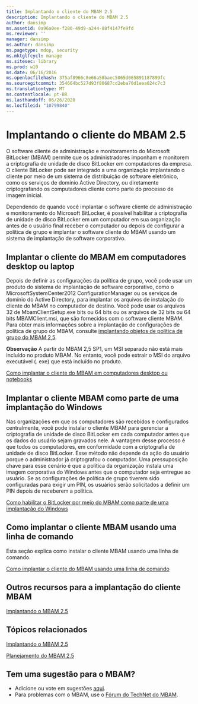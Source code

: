 ```yaml
---
title: Implantando o cliente do MBAM 2.5
description: Implantando o cliente do MBAM 2.5
author: dansimp
ms.assetid: 0a96a0ee-f280-49d9-a244-88f4147fe9fd
ms.reviewer: ''
manager: dansimp
ms.author: dansimp
ms.pagetype: mdop, security
ms.mktglfcycl: manage
ms.sitesec: library
ms.prod: w10
ms.date: 06/16/2016
ms.openlocfilehash: 375af8966c8e66a58baec5065d065891187899fc
ms.sourcegitcommit: 354664bc527d93f80687cd2eba70d1eea024c7c3
ms.translationtype: MT
ms.contentlocale: pt-BR
ms.lasthandoff: 06/26/2020
ms.locfileid: "10799840"
---
```

# Implantando o cliente do MBAM 2.5


O software cliente de administração e monitoramento do Microsoft BitLocker (MBAM) permite que os administradores imponham e monitorem a criptografia de unidade de disco BitLocker em computadores da empresa. O cliente BitLocker pode ser integrado a uma organização implantando o cliente por meio de um sistema de distribuição de software eletrônico, como os serviços de domínio Active Directory, ou diretamente criptografando os computadores cliente como parte do processo de imagem inicial.

Dependendo de quando você implantar o software cliente de administração e monitoramento do Microsoft BitLocker, é possível habilitar a criptografia de unidade de disco BitLocker em um computador em sua organização antes de o usuário final receber o computador ou depois de configurar a política de grupo e implantar o software cliente do MBAM usando um sistema de implantação de software corporativo.

## Implantar o cliente do MBAM em computadores desktop ou laptop


Depois de definir as configurações da política de grupo, você pode usar um produto do sistema de implantação de software corporativo, como o MicrosoftSystemCenter2012 ConfigurationManager ou os serviços de domínio do Active Directory, para implantar os arquivos de instalação do cliente do MBAM no computador de destino. Você pode usar os arquivos 32 de MbamClientSetup.exe bits ou 64 bits ou os arquivos de 32 bits ou 64 bits MBAMClient.msi, que são fornecidos com o software cliente MBAM. Para obter mais informações sobre a implantação de configurações de política de grupo do MBAM, consulte [implantando objetos de política de grupo do MBAM 2,5](deploying-mbam-25-group-policy-objects.md).

**Observação**  A partir do MBAM 2,5 SP1, um MSI separado não está mais incluído no produto MBAM. No entanto, você pode extrair o MSI do arquivo executável (. exe) que está incluído no produto.

 

[Como implantar o cliente do MBAM em computadores desktop ou notebooks](how-to-deploy-the-mbam-client-to-desktop-or-laptop-computers-mbam-25.md)

## Implantar o cliente MBAM como parte de uma implantação do Windows


Nas organizações em que os computadores são recebidos e configurados centralmente, você pode instalar o cliente MBAM para gerenciar a criptografia de unidade de disco BitLocker em cada computador antes que os dados do usuário sejam gravados nele. A vantagem desse processo é que todos os computadores, em conformidade com a criptografia de unidade de disco BitLocker. Esse método não depende da ação do usuário porque o administrador já criptografou o computador. Uma pressuposição chave para esse cenário é que a política da organização instala uma imagem corporativa do Windows antes que o computador seja entregue ao usuário. Se as configurações de política de grupo tiverem sido configuradas para exigir um PIN, os usuários serão solicitados a definir um PIN depois de receberem a política.

[Como habilitar o BitLocker por meio do MBAM como parte de uma implantação do Windows](how-to-enable-bitlocker-by-using-mbam-as-part-of-a-windows-deploymentmbam-25.md)

## Como implantar o cliente MBAM usando uma linha de comando


Esta seção explica como instalar o cliente MBAM usando uma linha de comando.

[Como implantar o cliente do MBAM usando uma linha de comando](how-to-deploy-the-mbam-client-by-using-a-command-line.md)

## Outros recursos para a implantação do cliente MBAM


[Implantando o MBAM 2.5](deploying-mbam-25.md)



## Tópicos relacionados


[Implantando o MBAM 2.5](deploying-mbam-25.md)

[Planejamento do MBAM 2.5](planning-for-mbam-25.md)

 
## Tem uma sugestão para o MBAM?
- Adicione ou vote em sugestões [aqui](http://mbam.uservoice.com/forums/268571-microsoft-bitlocker-administration-and-monitoring). 
- Para problemas com o MBAM, use o [Fórum do TechNet do MBAM](https://social.technet.microsoft.com/Forums/home?forum=mdopmbam).
 





